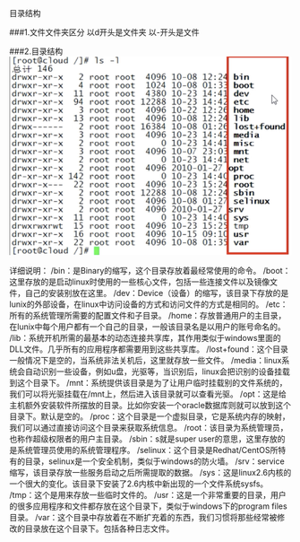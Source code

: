 目录结构


###1.文件文件夹区分
以d开头是文件夹
以-开头是文件


###2.目录结构
![目录](./image/目录.tiff)

详细说明：
/bin：是Binary的缩写，这个目录存放着最经常使用的命令。
/boot：这里存放的是启动linux时使用的一些核心文件，包括一些连接文件以及镜像文件，自己的安装别放在这里。
/dev：Device（设备）的缩写，该目录下存放的是lunix的外部设备，在linux中访问设备的方式和访问文件的方式是相同的。
/etc：所有的系统管理所需要的配置文件和子目录。
/home：存放普通用户的主目录，在lunix中每个用户都有一个自己的目录，一般该目录名是以用户的账号命名的。
/lib：系统开机所需的最基本的动态连接共享库，其作用类似于windows里面的DLL文件。几乎所有的应用程序都需要用到这些共享库。
/lost+found：这个目录一般情况下是空的，当系统非法关机后，这里就存放一些文件。
/media：linux系统会自动识别一些设备，例如u盘，光驱等，当识别后，linux会把识别的设备挂载到这个目录下。
/mnt：系统提供该目录是为了让用户临时挂载别的文件系统的，我们可以将光驱挂载在/mnt上，然后进入该目录就可以查看光驱。
/opt：这是给主机额外安装软件所摆放的目录。比如你安装一个oracle数据库则就可以放到这个目录下。默认是空的。
/proc：这个目录是一个虚拟目录，它是系统内存的映射，我们可以通过直接访问这个目录来获取系统信息。
/root：该目录为系统管理员，也称作超级权限者的用户主目录。
/sbin：s就是super user的意思，这里存放的是系统管理员使用的系统管理程序。
/selinux：这个目录是Redhat/CentOS所特有的目录，selinux是一个安全机制，类似于windows的防火墙。
/srv：service缩写，该目录存放一些服务启动之后所需提取的数据。
/sys：这是linux2.6内核的一个很大的变化。该目录下安装了2.6内核中新出现的一个文件系统sysfs。
/tmp：这个是用来存放一些临时文件的。
/usr：这是一个非常重要的目录，用户的很多应用程序和文件都存放在这个目录下，类似于windows下的program files目录。
/var：这个目录中存放着在不断扩充着的东西，我们习惯将那些经常被修改的目录放在这个目录下。包括各种日志文件。